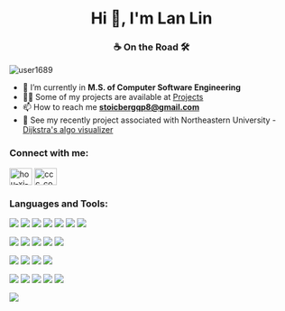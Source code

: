 <h1 align="center">Hi 👋, I'm Lan Lin</h1>
<!-- <h3 align="center">A Java developer in Chongqing</h3> -->
<h3 align="center">☕ On the Road 🛠️</h3>

<p align="left"> <img src="https://komarev.com/ghpvc/?username=user1689&label=Profile%20views&color=0e75b6&style=flat" alt="user1689" /> </p>

- 🌱  I’m currently in **M.S. of Computer Software Engineering**
- 👨‍💻  Some of my projects are available at [Projects](https://github.com/user1689?tab=repositories)
- 📫  How to reach me **stoicbergqp8@gmail.com**
- 📝  See my recently project associated with Northeastern University - [Dijkstra's algo visualizer](https://nimble-mochi-a4fe14.netlify.app)
<!-- - 📝  I regularly write articles on [Blog](https://user1689.github.io/cv/blog) -->
<!-- - 📄  Know about my experiences [Personal Website](https://user1689.github.io/cv) -->


<h3 align="left">Connect with me:</h3>
<p align="left">
<a href="https://linkedin.com/in/" target="blank"><img align="center" src="https://raw.githubusercontent.com/rahuldkjain/github-profile-readme-generator/master/src/images/icons/Social/linked-in-alt.svg" alt="hou-xi-77a49993" height="30" width="40" /></a>
<!-- <a href="https://fb.com" target="blank"><img align="center" src="https://raw.githubusercontent.com/rahuldkjain/github-profile-readme-generator/master/src/images/icons/Social/facebook.svg" alt="xi.hou.127" height="30" width="40" /></a> -->
<a href="https://leetcode-cn.com/u/stoic-goldbergqp4/" target="blank"><img align="center" src="https://raw.githubusercontent.com/rahuldkjain/github-profile-readme-generator/master/src/images/icons/Social/leet-code.svg" alt="ccc_code" height="30" width="40" /></a>
</p>

### Languages and Tools:
![](https://img.shields.io/badge/Java-ED8B00?style=flat-square&logo=openjdk&logoColor=white)
![](https://img.shields.io/badge/-Javascript-F7DF1E?style=flat-square&logo=javascript&logoColor=white)
![](https://img.shields.io/badge/-Typescript-007ACC?style=flat-square&logo=typescript&logoColor=white)
![](https://img.shields.io/badge/Python-3776AB?style=flat-square&logo=python&logoColor=white)
![](https://img.shields.io/badge/Swift-FA7343?style=flat-square&logo=swift&logoColor=white)
![](https://img.shields.io/badge/HTML5-E34F26?style=flat-square&logo=html5&logoColor=white)
![](https://img.shields.io/badge/CSS3-1572B6?style=flat-square&logo=css3&logoColor=white)

![](https://img.shields.io/badge/Spring-6DB33F?style=flat-square&logo=spring&logoColor=white)
![](https://img.shields.io/badge/React-20232A?style=flat-square&logo=react&logoColor=61DAFB)
![](https://img.shields.io/badge/Node.js-43853D?style=flat-square&logo=node.js&logoColor=white)
![](https://img.shields.io/badge/Django-092E20?style=flat-square&logo=django&logoColor=white)
![](https://img.shields.io/badge/Express.js-404D59?style=flat-square)

![](https://img.shields.io/badge/MySQL-005C84?style=flat-square&logo=mysql&logoColor=white)
![](https://img.shields.io/badge/MariaDB-003545?style=flat-square&logo=mariadb&logoColor=white)
![](https://img.shields.io/badge/redis-%23DD0031.svg?&style=flat-square&logo=redis&logoColor=white)
![](https://img.shields.io/badge/MongoDB-4EA94B?style=flat-square&logo=mongodb&logoColor=white)

![](https://img.shields.io/badge/Amazon_AWS-232F3E?style=flat-square&logo=amazon-aws&logoColor=white)
![](https://img.shields.io/badge/Netlify-00C7B7?style=flat-square&logo=netlify&logoColor=white)
![](https://img.shields.io/badge/docker-%230db7ed.svg?style=flat-square&logo=docker&logoColor=white)
![](https://img.shields.io/badge/kubernetes-%23326ce5.svg?style=flat-square&logo=kubernetes&logoColor=white)
![](https://img.shields.io/badge/-Git-F05032?style=flat-square&logo=git&logoColor=white) 

 
<!--

![](https://img.shields.io/badge/-C++-00599C?style=flat-square&logo=c%2B%2B&logoColor=white)
![](https://img.shields.io/badge/Xcode-007ACC?style=flat-square&logo=Xcode&logoColor=white)

![](https://img.shields.io/badge/React_Native-20232A?style=flat-square&logo=react&logoColor=61DAFB)
![](https://img.shields.io/badge/Vue.js-35495E?style=flat-square&logo=vue.js&logoColor=4FC08D)
![](https://img.shields.io/badge/Bootstrap-563D7C?style=flat-square&logo=bootstrap&logoColor=white)
![](https://img.shields.io/badge/Material--UI-0081CB?style=flat-square&logo=material-ui&logoColor=white)

![](https://img.shields.io/badge/-NPM-CB3837?style=flat-square&logo=npm&logoColor=white)
![](https://img.shields.io/badge/Node.js-43853D?style=flat-square&logo=node.js&logoColor=white)
![](https://img.shields.io/badge/Django-092E20?style=flat-square&logo=django&logoColor=white)
![](https://img.shields.io/badge/Express.js-404D59?style=flat-square)
![](https://img.shields.io/badge/docker-%230db7ed.svg?style=flat-square&logo=docker&logoColor=white)

![](https://img.shields.io/badge/MySQL-00000F?style=flat-square&logo=mysql&logoColor=white)
![](https://img.shields.io/badge/PostgreSQL-316192?style=flat-square&logo=postgresql&logoColor=white)
![](https://img.shields.io/badge/MongoDB-4EA94B?style=flat-square&logo=mongodb&logoColor=white)

![](https://img.shields.io/badge/Heroku-430098?style=flat-square&logo=heroku&logoColor=white)
![](https://img.shields.io/badge/Amazon_AWS-232F3E?style=flat-square&logo=amazon-aws&logoColor=white)
![](https://img.shields.io/badge/Google_Cloud-4285F4?style=flat-square&logo=google-cloud&logoColor=white)
![](https://img.shields.io/badge/Microsoft_Azure-0089D6?style=flat-square&logo=microsoft-azure&logoColor=white)
![](https://img.shields.io/badge/Firebase-039BE5?style=flat-square&logo=Firebase&logoColor=white)

-->


<!-- <h3 align="left">Languages and Tools:</h3> -->
<!-- <a>Java, Typescript, Python3, Docker, Kubernetes, Jenkins, Github Actions, GitLab</a> -->
<p></p>
<!--
<p align="left">
  	<a href="https://www.python.org" target="_blank">
		<img src="https://raw.githubusercontent.com/devicons/devicon/master/icons/python/python-original.svg" alt="python" width="40" height="40" />
	</a>
  <a href="https://flask.palletsprojects.com/" target="_blank">
		<img src="https://www.vectorlogo.zone/logos/pocoo_flask/pocoo_flask-icon.svg" alt="flask" width="40" height="40" />
	</a>
	<a href="https://www.djangoproject.com/" target="_blank">
		<img src="https://raw.githubusercontent.com/devicons/devicon/master/icons/django/django-original.svg" alt="django" width="40" height="40" />
	</a>
	<a href="https://www.nginx.com" target="_blank">
		<img src="https://raw.githubusercontent.com/devicons/devicon/master/icons/nginx/nginx-original.svg" alt="nginx" width="40" height="40" />
	</a>
	<a href="https://www.linux.org/" target="_blank">
		<img src="https://raw.githubusercontent.com/devicons/devicon/master/icons/linux/linux-original.svg" alt="linux" width="40" height="40" />
	</a>
	<a href="https://www.docker.com/" target="_blank">
		<img src="https://raw.githubusercontent.com/devicons/devicon/master/icons/docker/docker-original-wordmark.svg" alt="docker" width="40" height="40" />
	</a>
  <a href="https://www.mysql.com/" target="_blank">
		<img src="https://raw.githubusercontent.com/devicons/devicon/master/icons/mysql/mysql-original-wordmark.svg" alt="mysql" width="40" height="40" />
	</a>
	<a href="https://www.elastic.co/kibana" target="_blank">
		<img src="https://www.vectorlogo.zone/logos/elasticco_kibana/elasticco_kibana-icon.svg" alt="kibana" width="40" height="40" />
	</a>
	<a href="https://www.elastic.co" target="_blank">
		<img src="https://www.vectorlogo.zone/logos/elastic/elastic-icon.svg" alt="elasticsearch" width="40" height="40" />
	</a>
  <a href="https://aws.amazon.com" target="_blank">
		<img src="https://raw.githubusercontent.com/devicons/devicon/master/icons/amazonwebservices/amazonwebservices-original-wordmark.svg" alt="aws" width="40" height="40" />
	</a>
	<a href="https://git-scm.com/" target="_blank">
		<img src="https://www.vectorlogo.zone/logos/git-scm/git-scm-icon.svg" alt="git" width="40" height="40" />
	</a>
	<a href="https://hive.apache.org/" target="_blank">
		<img src="https://www.vectorlogo.zone/logos/apache_hive/apache_hive-icon.svg" alt="hive" width="40" height="40" />
	</a>
	<a href="https://www.w3.org/html/" target="_blank">
		<img src="https://raw.githubusercontent.com/devicons/devicon/master/icons/html5/html5-original-wordmark.svg" alt="html5" width="40" height="40" />
	</a>
	<a href="https://developer.mozilla.org/en-US/docs/Web/JavaScript" target="_blank">
		<img src="https://raw.githubusercontent.com/devicons/devicon/master/icons/javascript/javascript-original.svg" alt="javascript" width="40" height="40" />
	</a>
  <a href="https://vuejs.org/" target="_blank">
		<img src="https://raw.githubusercontent.com/devicons/devicon/master/icons/vuejs/vuejs-original-wordmark.svg" alt="vuejs" width="40" height="40" />
	</a>
	<a href="https://jekyllrb.com/" target="_blank">
		<img src="https://www.vectorlogo.zone/logos/jekyllrb/jekyllrb-icon.svg" alt="jekyll" width="40" height="40" />
	</a>
	<a href="https://redis.io" target="_blank">
		<img src="https://raw.githubusercontent.com/devicons/devicon/master/icons/redis/redis-original-wordmark.svg" alt="redis" width="40" height="40" />
	</a>
	<a href="https://www.selenium.dev" target="_blank">
		<img src="https://raw.githubusercontent.com/detain/svg-logos/780f25886640cef088af994181646db2f6b1a3f8/svg/selenium-logo.svg" alt="selenium" width="40" height="40" />
	</a>
  <a href="https://postman.com" target="_blank">
		<img src="https://www.vectorlogo.zone/logos/getpostman/getpostman-icon.svg" alt="postman" width="40" height="40" />
	</a>
  <a href="https://www.figma.com/" target="_blank">
		<img src="https://www.vectorlogo.zone/logos/figma/figma-icon.svg" alt="figma" width="40" height="40" />
	</a>
</p>
-->

<!-- <div style="display: flex; align-items: center;">
<p style="flex: 1; margin-bottom: 0;"><img align="left" style="width: 100%" src="https://github-readme-stats.vercel.app/api/top-langs/?username=user1689&layout=compact" alt="user1689" /></p>
<p style="width: 50%; margin-bottom: 20px; margin-left: 10px;">&nbsp;<img align="center" src="https://github-readme-stats.vercel.app/api?username=user1689&show_icons=true&locale=en" alt="user1689" /></p>
</div> -->

![](https://github-profile-summary-cards.vercel.app/api/cards/profile-details?username=user1689&theme=monokai)


<!--
**user1689/user1689** is a ✨ _special_ ✨ repository because its `README.md` (this file) appears on your GitHub profile.

Here are some ideas to get you started:

- 🔭 I’m currently working on ...
- 🌱 I’m currently learning ...
- 👯 I’m looking to collaborate on ...
- 🤔 I’m looking for help with ...
- 💬 Ask me about ...
- 📫 How to reach me: ...
- 😄 Pronouns: ...
- ⚡ Fun fact: ...
-->
